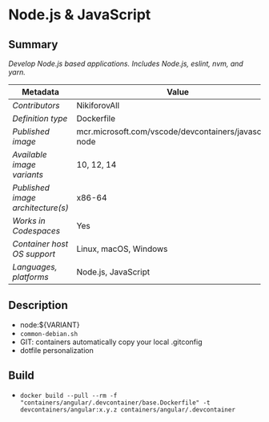 # Node.js & JavaScript

## Summary

*Develop Node.js based applications. Includes Node.js, eslint, nvm, and yarn.*

| Metadata                          | Value                                                  |
| --------------------------------- | ------------------------------------------------------ |
| *Contributors*                    | NikiforovAll                                           |
| *Definition type*                 | Dockerfile                                             |
| *Published image*                 | mcr.microsoft.com/vscode/devcontainers/javascript-node |
| *Available image variants*        | 10, 12, 14                                             |
| *Published image architecture(s)* | x86-64                                                 |
| *Works in Codespaces*             | Yes                                                    |
| *Container host OS support*       | Linux, macOS, Windows                                  |
| *Languages, platforms*            | Node.js, JavaScript                                    |

## Description

* node:${VARIANT}
* `common-debian.sh`
* GIT: containers automatically copy your local .gitconfig
* dotfile personalization

## Build

* `docker build --pull --rm -f "containers/angular/.devcontainer/base.Dockerfile" -t devcontainers/angular:x.y.z containers/angular/.devcontainer`
